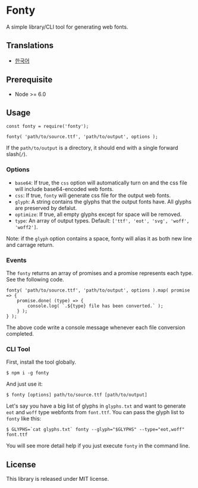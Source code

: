 # Fonty

A simple library/CLI tool for generating web fonts.

## Translations

* [한국어](docs/README.ko.md)

## Prerequisite

* Node >= 6.0

## Usage

```
const fonty = require('fonty');

fonty( 'path/to/source.ttf', 'path/to/output', options );
```

If the `path/to/output` is a directory, it should end with a single forward slash(`/`).

### Options

* `base64`: If true, the `css` option will automatically turn on and the css file will include base64-encoded web fonts.
* `css`: If true, `fonty` will generate css file for the output web fonts.
* `glyph`: A string contains the glyphs that the output fonts have. All glyphs are preserved by defalut.
* `optimize`: If true, all empty glyphs except for space will be removed.
* `type`: An array of output types. Default: `['ttf', 'eot', 'svg', 'woff', 'woff2']`.

Note: if the `glyph` option contains a space, fonty will alias it as both new line and carrage return.

### Events

The `fonty` returns an array of promises and a promise represents each type.
See the following code.

```
fonty( 'path/to/source.ttf', 'path/to/output', options ).map( promise => {
	promise.done( (type) => {
		console.log( `.${type} file has been converted.` );
	} );
} );
```

The above code write a console message whenever each file conversion completed.

### CLI Tool

First, install the tool globally.

```
$ npm i -g fonty
```

And just use it:

```
$ fonty [options] path/to/source.ttf [path/to/output]
```

Let's say you have a big list of glyphs in `glyphs.txt` and want to generate `eot` and `woff` type webfonts from `font.ttf`.
You can pass the glyph list to `fonty` like this:

```
$ GLYPHS=`cat glyphs.txt` fonty --glyph="$GLYPHS" --type="eot,woff" font.ttf
```

You will see more detail help if you just execute `fonty` in the command line.

## License

This library is released under MIT license.
